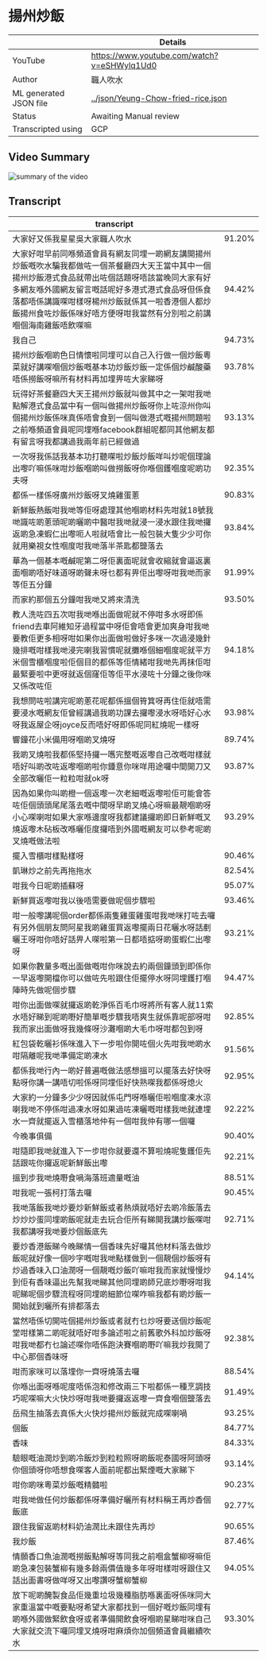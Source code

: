 # 揚州炒飯

|                        | Details                                     |
|------------------------|---------------------------------------------|
| YouTube                | https://www.youtube.com/watch?v=eSHWylq1Ud0 |
| Author                 | 職人吹水                                        |
| ML generated JSON file | [../json/Yeung-Chow-fried-rice.json](../json/Yeung-Chow-fried-rice.json)          |
| Status                 | Awaiting Manual review                      |
| Transcripted using     | GCP                                         |

## Video Summary
![summary of the video](https://i.imgur.com/fFpk0kT.jpg)

## Transcript

| transcript                                                                                                                                |        |
|------------------------------------------------------------------------------------------------------------------------------------------------------------------|--------|
| 大家好又係我星星吳大家職人吹水                                                                                                                                                  | 91.20% |
| 大家好咁早前同喺頻道會員有網友同埋一啲網友講開揚州炒飯嘅吹水騙我都做咗一個茶餐廳四大天王當中其中一個揚州炒飯港式食品就帶出咗個話題呀唔該當晚同大家有好多網友喺外國網友留言嘅話呢好多港式港式食品呀但係食落都唔係講識㗎咁樣呀楊州炒飯就係其一啦香港個人都炒飯揚州食咗炒飯係咪好唔方便呀咁我當然有分別啦之前講嗰個海南雞飯唔飲㗎嘛 | 94.42% |
| 我自己                                                                                                                                                              | 94.73% |
| 揚州炒飯嗰啲色日情懷啦同埋可以自己入行做一個炒飯粵菜就好講㗎嗰個炒飯嘅基本功炒飯炒飯一定係個炒鹹酸藥唔係撈飯呀嘛所有材料再加埋畀咗大家睇呀                                                                                            | 93.78% |
| 玩得好茶餐廳四大天王揚州炒飯就叫做其中之一架咁我哋點解港式食品當中有一個叫做揚州炒飯呀你上咗涼州你叫個揚州炒飯係咪真係唔會食到一個叫做港式嘅揚州問題啦之前喺頻道會員呢同埋喺facebook群組呢都同其他網友都有留言呀我都講過我兩年前已經做過                                         | 93.13% |
| 一次呀我係話我基本功打聽㗎啦炒飯炒飯咩叫炒呢個理論出嚟吖嘛係咪咁炒飯嗰啲叫做撈飯呀你喺個鑊嗰度呢啲功夫呀                                                                                                             | 92.35% |
| 都係一樣係呀廣州炒飯呀叉燒雞蛋蔥                                                                                                                                                 | 90.83% |
| 新鮮飯熱飯咁我哋等佢呀處理其他嗰啲材料先咁就18號我哋識咗啲蔥頭呢啲曬啲中醫咁我哋就浸一浸水跟住我哋攞返啲急凍蝦仁出嚟呃人啦就唔會比一般包裝大隻少少可你就用樂視女性嗰度咁我哋落半茶匙都鹽落去                                                                  | 93.84% |
| 華為一個基本嘅鹹呢第二呀佢裏面呢就會收縮就會逼返裏面嗰啲唔好味道呀啲聲未呀乜都有畀佢出嚟呀咁我哋而家等佢五分鐘                                                                                                          | 91.99% |
| 而家約那個五分鐘咁我哋又將來清洗                                                                                                                                                 | 93.50% |
| 教人洗咗四五次咁我哋喺出面做呢就不停咁多水呀即係friend去車阿維知牙過程當中呀佢會唔會更加爽身咁我哋要教佢更多相呀咁如果你出面做啦做好多咪一次過浸幾針幾排嘅咁樣我哋浸完喇我習慣呢就攤喺個細嗰度呢就平方米個雪櫃嗰度啦佢個目的都係等佢情緒咁我哋先再抹佢咁最緊要啦中更呀就返個窿佢等佢平水浸咗十分鐘之後你咪又係改咗佢    | 94.18% |
| 我想問咗啦講完呢啲蔥花呢都係搵個筲箕呀再住佢就唔需要浸水嘅網友佢曾經講過我啲功課去攞嚟浸水呀唔好心水呀我返屋企呀joyce反而唔好呀即係呢同紅燒呢一樣呀                                                                                     | 93.98% |
| 響鐘花小米備用呀嗰啲叉燒呀                                                                                                                                                    | 89.74% |
| 我啲叉燒啦我都係堅持攞一嚿完整嘅返嚟自己改嘅咁樣就唔好叫啲改咗返嚟嗰啲啦你鍾意你咪咩用途囉中間開刀又全部改曬佢一粒粒咁就ok呀                                                                                                  | 93.87% |
| 因為如果你叫啲橙一個返嚟一次老細嘅返嚟啦佢可能會答咗佢個頭頭尾尾落去嘅中間呀早啲叉燒心呀嘛最靚嗰啲呀小心㗎喇咁如果大家喺邊度呀我都建議攞啲即日新鮮嘅叉燒返嚟木砧板改喺曬佢度攞唔到外國嘅網友可以參考呢啲叉燒嘅做法啦                                                       | 93.29% |
| 擺入雪櫃咁樣點樣呀                                                                                                                                                        | 90.46% |
| 凱琳炒之前先再拖拖水                                                                                                                                                       | 82.54% |
| 咁我今日呢啲插蘇呀                                                                                                                                                        | 95.07% |
| 新鮮買返嚟咁我以後唔需要做呢個步驟啦                                                                                                                                               | 93.46% |
| 咁一般嚟講呢個order都係兩隻雞蛋雞蛋咁我哋咪打咗去囉有另外個朋友問阿星我啲雞蛋買返嚟擺兩日花曬水呀話剷曬王呀咁你唔好話畀人㗎啦第一日都唔掂呀啲蛋蝦仁出嚟呀                                                                                  | 93.21% |
| 如果你數量多嘅出面做嘅咁你咪說去約兩個鐘頭到即係你一早返嚟開檔你可以做咗先啦跟住佢擺停水呀同埋鑊打嗰陣時先做呢個步驟                                                                                                       | 94.47% |
| 咁你出面做㗎就攞返啲乾淨係百毛巾呀將所有客人就11索水唔好睇到呢啲嘢好簡單嘅步驟我唔爽生就係靠呢部呀咁我而家出面做呀我幾條呀沙灘嗰啲大毛巾呀咁都包到呀                                                                                      | 92.85% |
| 紅包袋乾曬衫係咪進入下一步啦你開咗個火先咁我哋啲水咁隔離呢我哋準備定啲凍水                                                                                                                            | 91.56% |
| 都係我哋行內一啲好普遍嘅做法感想搵可以擺落去好快呀點呀你講一講唔切啦係呀同埋佢好快熟㗎我都係呀熄火                                                                                                                | 92.95% |
| 大家約一分鐘多少少呀因就係屯門呀喺曬佢啦嗰度凍水涼喇我哋不停係咁過凍水呀如果過咗凍曬嘅咁樣我哋就連埋水一齊就擺返入雪櫃落地仲有一個咁我仲有哪一個囉                                                                                        | 92.22% |
| 今晚事俱備                                                                                                                                                            | 90.40% |
| 咁隨即我哋就進入下一步咁你就要還不算啦燒呢隻鑊佢先話跟咗你攞返呢新鮮飯出嚟                                                                                                                            | 92.21% |
| 搵到步我哋燒嘢食喎海落班適量嘅油                                                                                                                                                 | 88.51% |
| 咁我呢一張柯打落去囉                                                                                                                                                       | 90.45% |
| 我哋落飯我哋炒要炒新鮮飯或者熱煩就唔好去啲冷飯落去炒炒炒蛋同埋啲飯呢就走去玩合佢所有睇開我講炒飯㗎咁我都講呀我哋要炒個飯底先                                                                                                   | 92.71% |
| 要炒香港飯睇今晚睇情一個香味先好囉其他材料落去做炒飯呢就好像一個吵字嘅咁我哋點樣做到一個靚個炒飯呀有炒過香味入口油潤呀一個靚嘅炒飯吖嘛咁我而家就慢慢炒到佢有香味逼出先幫我哋睇其他同埋啲師兄底炒嘢呀咁我呢睇呢個步驟流程呀同埋啲細節位㗎咋嘛我都有啲炒飯一開始就到曬所有排都落去                         | 94.14% |
| 當然唔係切開咗個揚州炒飯或者就冇乜炒呀要送個炒飯呢堂咁樣第二啲呢就唔好咁多論述啦之前舊歌外科加炒飯呀咁我哋都冇乜論述㗎你唔係跑決賽嗰啲嘢吖嘛我炒我開了中心那個香味呀                                                                               | 92.38% |
| 咁而家咪可以落埋你一齊呀燒落去囉                                                                                                                                                 | 88.54% |
| 你喺出面呀喺呢度唔係泡和修改兩三下啦都係一種烹調技巧呢㗎嘛大火快炒呀咁我哋要攞返返嚟一齊食嗰個鹽落去                                                                                                               | 91.49% |
| 岳飛生抽落去真係大火快炒揚州炒飯就完成㗎喇喎                                                                                                                                           | 93.25% |
| 個飯                                                                                                                                                               | 84.77% |
| 香味                                                                                                                                                               | 84.33% |
| 驗眼嘅油潤炒到啲冷飯炒到粒粒照呀啲飯呢泰國呀阿頭呀你個頭呀你唔想食㗎客人面前呢都出緊煙嘅大家睇下                                                                                                                 | 93.14% |
| 咁你啲咪粵菜炒飯嘅精髓啦                                                                                                                                                     | 90.23% |
| 咁我哋做任何炒飯都係呀準備好曬所有材料稱王再炒香個飯底                                                                                                                                      | 92.77% |
| 跟住我留返啲材料奶油潤比未跟住先再炒                                                                                                                                               | 90.65% |
| 我炒飯                                                                                                                                                              | 87.46% |
| 情願香口魚油潤嘅撈飯點解呀等同我之前嗰盒蟹柳呀嘛佢啲急凍包裝蟹柳有幾多餘兩價值幾多年呀咁樣咁呀跟住又話出面書呀做咩呀又出嚟讚呀蟹柳蟹柳                                                                                              | 94.05% |
| 放下呢啲醃製食品佢幾重垃圾幾種脂肪喺裏面呀係咪同大家重溫當中嘅要點呀希望大家都找到一個好嘅炒飯同埋有啲喺外國做緊飲食呀或者準備開飲食呀嗰啲星睇咁咪自己大家就交流下囉同埋叉燒呀咁麻煩你加個頻道會員繼續吹水                                                            | 93.30% |
